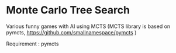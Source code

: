 # Monte Carlo Tree Search

Various funny games with AI using MCTS
(MCTS library is based on pymcts, https://github.com/smallnamespace/pymcts )

Requirement :
  pymcts

